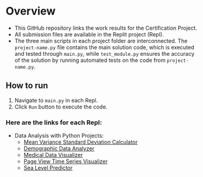 # Overview
- This GitHub repository links the work results for the Certification Project.
- All submission files are available in the Replit project (Repl).
- The three main scripts in each project folder are interconnected. The `project-name.py` file contains the main solution code, which is executed and tested through `main.py`, while `test_module.py` ensures the accuracy of the solution by running automated tests on the code from `project-name.py`.

## How to run
1. Navigate to `main.py` in each Repl.
2. Click `Run` button to execute the code.

### Here are the links for each Repl:
- Data Analysis with Python Projects:
  - [Mean Variance Standard Deviation Calculator](https://replit.com/@fxrdhan/Mean-Variance-Standard-Deviation-Calculator#main.py)
  - [Demographic Data Analyzer](https://replit.com/@fxrdhan/Demographic-Data-Analyzer#main.py)
  - [Medical Data Visualizer](https://replit.com/@fxrdhan/Medical-Data-Visualizer#main.py)
  - [Page View Time Series Visualizer](https://replit.com/@byubyubyu1000/Page-View-Time-Series-Visualizer#main.py)
  - [Sea Level Predictor](https://replit.com/@byubyubyu1000/Sea-Level-Predictor#main.py)
